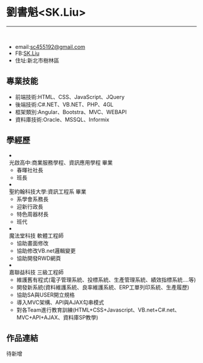 # 劉書魁<SK.Liu>
<hr>
  <ul>
    <li>email:<a href='mailto:sc455192@gmail.com'>sc455192@gmail.com</a></li>
    <li>FB:<a href='https://www.facebook.com/profile.php?id=100000053980278'>SK.Liu</a></li>
    <li>住址:新北市樹林區</li>
  </ul>
<h2>專業技能</h2>
<ul>
  
  <li>前端技術:HTML、CSS、JavaScript、JQuery</li>
  <li>後端技術:C#.NET、VB.NET、PHP、4GL</li>
  <li>框架類別:Angular、Bootstra、MVC、WEBAPI</li>
  <li>資料庫技術:Oracle、MSSQL、Informix</li>
</ul>
<h2>學經歷</h2>
<ul>
  <li>
    <ul style='margin-left:-40px;'>光啟高中:商業服務學程、資訊應用學程 畢業
        <li>春暉社社長</li>
        <li>班長</li>
    </ul>
  <li>
    <ul style='margin-left:-40px;'>聖約翰科技大學:資訊工程系 畢業
        <li>系學會系務長</li>
        <li>迎新行政長</li>
        <li>特色周器材長</li>
        <li>班代</li>
    </ul>
  </li>
  <li>
    <ul style='margin-left:-40px;'>魔法堂科技 軟體工程師
        <li>協助畫面修改</li>
        <li>協助修改VB.net邏輯變更</li>
        <li>協助開發RWD網頁</li>
    </ul>
  </li>
  <li>
    <ul style='margin-left:-40px;'>嘉聯益科技 三級工程師
        <li>維護舊有程式(電子管理系統、投標系統、生產管理系統、績效指標系統....等)</li>
        <li>開發新系統(資料維護系統、良率維護系統、ERP工單列印系統、生產履歷)</li>
        <li>協助SA與USER開立規格</li>
        <li>導入MVC架構、API與AJAX勾串模式</li>
        <li>對各Team進行教育訓練(HTML+CSS+Javascript、VB.net+C#.net、MVC+API+AJAX、資料庫SP教學)</li>
    </ul>
  </li>
</ul>
<h2>作品連結</h2>
<p>待新增</p>
<div id='hid'>
    <style>
    li>ul>li{
      margin-left:20px;
    }
    #hid{
      display:none;
    }
    </style>
</div>
